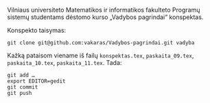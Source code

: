 Vilniaus universiteto Matematikos ir informatikos fakulteto Programų sistemų studentams dėstomo kurso „Vadybos pagrindai“ konspektas.

Konspekto taisymas:

    git clone git@github.com:vakaras/Vadybos-pagrindai.git vadyba

Kažką pataisom viename iš failų `konspektas.tex`, `paskaita_09.tex`, `paskaita_10.tex`, `paskaita_11.tex`. Tada:

    git add …
    export EDITOR=gedit
    git commit
    git push

